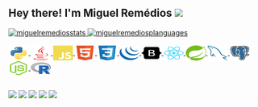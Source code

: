 ## Hey there! I'm Miguel Remédios <img src="https://media.giphy.com/media/hvRJCLFzcasrR4ia7z/giphy.gif" width="25px">
<a href="https://github.com/MiguelRemedios">
  <img height="180em" src="https://github-readme-stats.vercel.app/api?username=miguelremedios&theme=ayu-mirage&title_color=E54949" alt="miguelremediosstats" />
  <img height="180em" src="https://github-readme-stats.vercel.app/api/top-langs/?username=miguelremedios&layout=compact&theme=ayu-mirage&title_color=E54949" alt="miguelremediosplanguages" />

<div>
<div style="display: inline_block"><br>
   <img align="center" alt="Miguel-Java" height="30" width="40" src="https://raw.githubusercontent.com/devicons/devicon/master/icons/python/python-original.svg">
     <img align="center" alt="Miguel-Python" height="30" width="40" src="https://raw.githubusercontent.com/devicons/devicon/master/icons/java/java-plain.svg">
  <img align="center" alt="Miguel-Js" height="30" width="40" src="https://raw.githubusercontent.com/devicons/devicon/master/icons/javascript/javascript-plain.svg">
  <img align="center" alt="Miguel-HTML" height="30" width="40" src="https://raw.githubusercontent.com/devicons/devicon/master/icons/html5/html5-original.svg">
  <img align="center" alt="Miguel-CSS" height="30" width="40" src="https://raw.githubusercontent.com/devicons/devicon/master/icons/css3/css3-original.svg">
  <img align="center" alt="Miguel-jQuery" height="30" width="40" src="https://github.com/devicons/devicon/blob/master/icons/jquery/jquery-original.svg">
  <img align="center" alt="Miguel-BootStrap" height="30" width="40" src="https://github.com/devicons/devicon/blob/master/icons/bootstrap/bootstrap-plain.svg">
  <img align="center" alt="Miguel-React" height="30" width="40" src="https://raw.githubusercontent.com/devicons/devicon/master/icons/react/react-original.svg">
  <img align="center" alt="Miguel-Spring" height="30" width="40" src="https://github.com/devicons/devicon/blob/master/icons/spring/spring-original.svg">
  <img align="center" alt="Miguel-MySQL" height="30" width="40" src="https://github.com/devicons/devicon/blob/master/icons/mysql/mysql-original.svg">
  <img align="center" alt="Miguel-PostgreSQL" height="30" width="40" src="https://github.com/devicons/devicon/blob/master/icons/postgresql/postgresql-original.svg">
  <img align="center" alt="Miguel-Nodejs" height="30" width="40" src="https://github.com/devicons/devicon/blob/master/icons/nodejs/nodejs-original.svg">
  <img align="center" alt="Miguel-R" height="30" width="40" src="https://github.com/devicons/devicon/blob/master/icons/r/r-original.svg">
  
  
  

</div>
  
  ##
  
  <div>
  <a href="https://www.miguelremedios.com" target="_blank"><img src="https://img.shields.io/badge/website-000000?style=for-the-badge&logo=About.me&logoColor=white" target="_blank"></a>
  <a href = "mailto: miguelremediioss@gmail.com"><img src="https://img.shields.io/badge/-Gmail-%23EA4335?style=for-the-badge&logo=gmail&logoColor=white" target="_blank"></a>
  <a href="https://www.linkedin.com/in/miguelremediioss" target="_blank"><img src="https://img.shields.io/badge/-LinkedIn-%230077B5?style=for-the-badge&logo=linkedin&logoColor=white" target="_blank"></a>
  <a href="https://www.instagram.com/remediioss" target="_blank"><img src="https://img.shields.io/badge/-Instagram-%23F1970C?style=for-the-badge&logo=instagram&logoColor=white" target="_blank"></a>
   <a href="https://discord.gg/3AGVPWK4sY" target="_blank"><img src="https://img.shields.io/badge/-Discord-%237289da?style=for-the-badge&logo=discord&logoColor=white" target="_blank"></a>
  </div>

